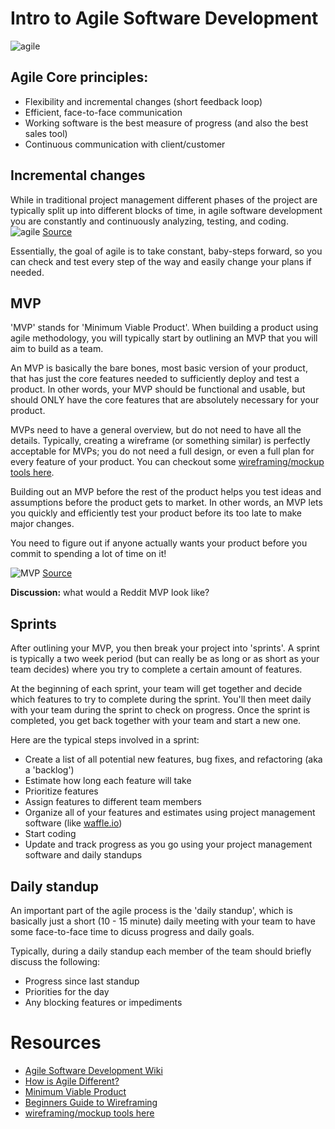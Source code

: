 # Intro to Agile Software Development

![agile](http://www.a2design.biz/blog/wp-content/uploads/2014/08/aglie2.jpg)

## Agile Core principles:
- Flexibility and incremental changes (short feedback loop)
- Efficient, face-to-face communication
- Working software is the best measure of progress (and also the best sales tool)
- Continuous communication with client/customer

## Incremental changes
While in traditional project management different phases of the project are typically split up into different blocks of time, in agile software development you are constantly and continuously analyzing, testing, and coding.  
![agile](http://www.agilenutshell.com/assets/how-is-agile-different/continuous-activities.png)
[Source](http://www.agilenutshell.com/how_is_it_different)

Essentially, the goal of agile is to take constant, baby-steps forward, so you can check and test every step of the way and easily change your plans if needed.

## MVP

'MVP' stands for 'Minimum Viable Product'. When building a product using agile methodology, you will typically start by outlining an MVP that you will aim to build as a team.


An MVP is basically the bare bones, most basic version of your product, that has just the core features needed to sufficiently deploy and test a product. In other words, your MVP should be functional and usable, but should ONLY have the core features that are absolutely necessary for your product.

MVPs need to have a general overview, but do not need to have all the details. Typically, creating a wireframe (or something similar) is perfectly acceptable for MVPs; you do not need a full design, or even a full plan for every feature of your product. You can checkout some [wireframing/mockup tools here](https://medium.com/@Mockplus/8-ux-and-ui-wireframe-tools-you-must-try-in-2016-f8fbcccf7f6e#.acvg9tj1f).

Building out an MVP before the rest of the product helps you test ideas and assumptions before the product gets to market. In other words, an MVP lets you quickly and efficiently test your product before its too late to make major changes.

You need to figure out if anyone actually wants your product before you commit to spending a lot of time on it!

![MVP](https://blog.deming.org/wp-content/uploads/2014/11/minimal-viable-product-henrik-kniberg.png)
[Source](https://blog.deming.org/2014/11/minimal-viable-product/)

**Discussion:** what would a Reddit MVP look like?

## Sprints
After outlining your MVP, you then break your project into 'sprints'. A sprint is typically a two week period (but can really be as long or as short as your team decides) where you try to complete a certain amount of features.

At the beginning of each sprint, your team will get together and decide which features to try to complete during the sprint. You'll then meet daily with your team during the sprint to check on progress. Once the sprint is completed, you get back together with your team and start a new one.

Here are the typical steps involved in a sprint:

- Create a list of all potential new features, bug fixes, and refactoring (aka a 'backlog')
- Estimate how long each feature will take
- Prioritize features
- Assign features to different team members
- Organize all of your features and estimates using project management software (like [waffle.io](https://waffle.io/))
- Start coding
- Update and track progress as you go using your project management software and daily standups

## Daily standup
An important part of the agile process is the 'daily standup', which is basically just a short (10 - 15 minute) daily meeting with your team to have some face-to-face time to dicuss progress and daily goals.

Typically, during a daily standup each member of the team should briefly discuss the following:

- Progress since last standup
- Priorities for the day
- Any blocking features or impediments

# Resources
- [Agile Software Development Wiki](https://en.wikipedia.org/wiki/Agile_software_development)
- [How is Agile Different?](http://www.agilenutshell.com/how_is_it_different)
- [Minimum Viable Product](https://en.wikipedia.org/wiki/Minimum_viable_product)
- [Beginners Guide to Wireframing](https://webdesign.tutsplus.com/articles/a-beginners-guide-to-wireframing--webdesign-7399)
- [wireframing/mockup tools here](https://medium.com/@Mockplus/8-ux-and-ui-wireframe-tools-you-must-try-in-2016-f8fbcccf7f6e#.acvg9tj1f)
